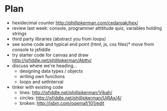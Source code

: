 Plan
=======
* hexidecimal counter http://phillipkerman.com/cedaroak/hex/
* review last week: console, programmer attititude quiz, variables holding strings
* third party libraries (abstract you from loops)
* see some code and typical end point (html, js, css files)* move from console to jsfiddle
* try starter code for canvas and draw http://jsfiddle.net/phillipkerman/Abttv/
* discuss where we're heading...
	* designing data types / objects
	* writing own functions
	* loops and setInterval
* tinker with existing code
	* lines: http://jsfiddle.net/phillipkerman/Vjbah/
	* circles: http://jsfiddle.net/phillipkerman/UjRAx/4/
	* broken: http://jsbin.com/oqemaf/101/edit 
